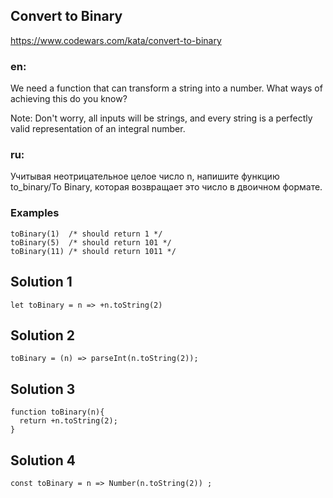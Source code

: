 ## Convert to Binary

https://www.codewars.com/kata/convert-to-binary

### en: 
We need a function that can transform a string into a number. What ways of achieving this do you know?

Note: Don't worry, all inputs will be strings, and every string is a perfectly valid representation of an integral number.


### ru: 
Учитывая неотрицательное целое число n, напишите функцию to_binary/To Binary, которая возвращает это число в двоичном формате.

### Examples

```
toBinary(1)  /* should return 1 */
toBinary(5)  /* should return 101 */
toBinary(11) /* should return 1011 */

```


## Solution 1

```
let toBinary = n => +n.toString(2)

```

## Solution 2

```
toBinary = (n) => parseInt(n.toString(2));

```

## Solution 3

```
function toBinary(n){
  return +n.toString(2);
}

```

## Solution 4

```
const toBinary = n => Number(n.toString(2)) ;

```
